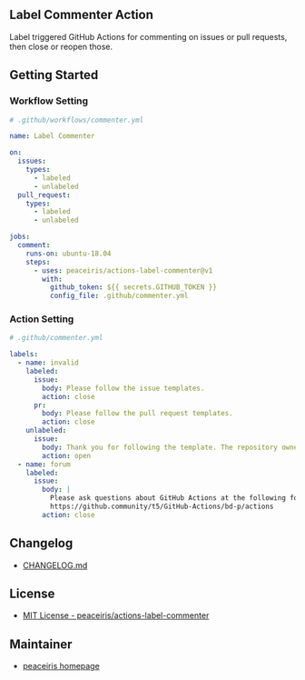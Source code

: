## Label Commenter Action

Label triggered GitHub Actions for commenting on issues or pull requests, then close or reopen those.



## Getting Started

### Workflow Setting

```yaml
# .github/workflows/commenter.yml

name: Label Commenter

on:
  issues:
    types:
      - labeled
      - unlabeled
  pull_request:
    types:
      - labeled
      - unlabeled

jobs:
  comment:
    runs-on: ubuntu-18.04
    steps:
      - uses: peaceiris/actions-label-commenter@v1
        with:
          github_token: ${{ secrets.GITHUB_TOKEN }}
          config_file: .github/commenter.yml
```

### Action Setting

```yaml
# .github/commenter.yml

labels:
  - name: invalid
    labeled:
      issue:
        body: Please follow the issue templates.
        action: close
      pr:
        body: Please follow the pull request templates.
        action: close
    unlabeled:
      issue:
        body: Thank you for following the template. The repository owner will reply.
        action: open
  - name: forum
    labeled:
      issue:
        body: |
          Please ask questions about GitHub Actions at the following forum.
          https://github.community/t5/GitHub-Actions/bd-p/actions
        action: close
```



## Changelog

- [CHANGELOG.md](./CHANGELOG.md)



## License

- [MIT License - peaceiris/actions-label-commenter](https://github.com/peaceiris/actions-label-commenter/blob/master/LICENSE)



## Maintainer

- [peaceiris homepage](https://peaceiris.com/)
